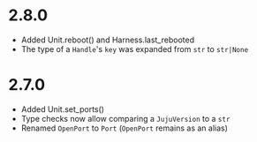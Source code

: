# 2.8.0

* Added Unit.reboot() and Harness.last_rebooted
* The type of a `Handle`'s `key` was expanded from `str` to `str|None`

# 2.7.0

* Added Unit.set_ports()
* Type checks now allow comparing a `JujuVersion` to a `str`
* Renamed `OpenPort` to `Port` (`OpenPort` remains as an alias)
